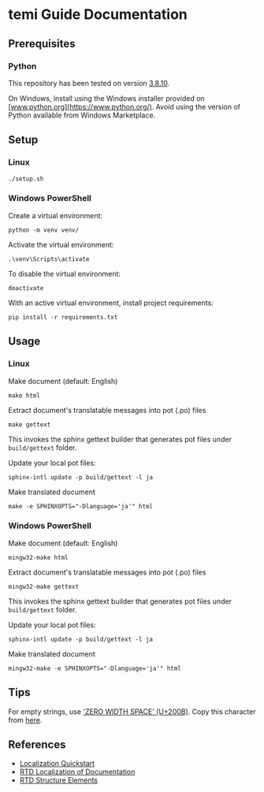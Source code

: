 # temi Guide Documentation

## Prerequisites
### Python
This repository has been tested on version [3.8.10](https://www.python.org/downloads/release/python-3810/).

On Windows, install using the Windows installer provided on [www.python.org](https://www.python.org/). Avoid using the version of Python available from Windows Marketplace.


## Setup
### Linux
```shell
./setup.sh
```

### Windows PowerShell
Create a virtual environment:
```shell
python -m venv venv/
```

Activate the virtual environment:
```shell
.\venv\Scripts\activate
```

To disable the virtual environment:
```shell
deactivate
```

With an active virtual environment, install project requirements:
```shell
pip install -r requirements.txt
```


## Usage
### Linux
Make document (default: English)
```shell
make html
```

Extract document's translatable messages into pot (.po) files
```shell
make gettext
```
This invokes the sphinx gettext builder that generates pot files under `build/gettext` folder.

Update your local pot files:
```shell
sphinx-intl update -p build/gettext -l ja
```

Make translated document
```shell
make -e SPHINXOPTS="-Dlanguage='ja'" html
```


### Windows PowerShell
Make document (default: English)
```shell
mingw32-make html
```

Extract document's translatable messages into pot (.po) files
```shell
mingw32-make gettext
```
This invokes the sphinx gettext builder that generates pot files under `build/gettext` folder.

Update your local pot files:
```shell
sphinx-intl update -p build/gettext -l ja
```

Make translated document
```shell
mingw32-make -e SPHINXOPTS="-Dlanguage='ja'" html
```


## Tips
For empty strings, use ['ZERO WIDTH SPACE' (U+200B)](https://stackoverflow.com/a/14414266). Copy this character from [here](https://unicode-table.com/en/200B/).


## References
- [Localization Quickstart](https://sphinx-intl.readthedocs.io/en/master/quickstart.html)
- [RTD Localization of Documentation](https://docs.readthedocs.io/en/stable/localization.html)
- [RTD Structure Elements](https://sphinx-rtd-theme.readthedocs.io/en/stable/demo/structure.html)